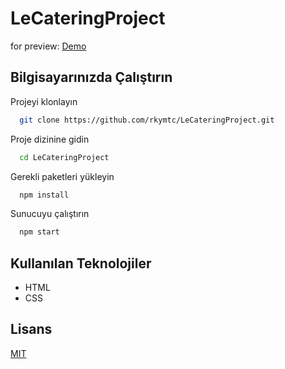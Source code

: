 # LeCateringProject

for preview:
[Demo](https://rkymtc.github.io/LeCateringProject/)

## Bilgisayarınızda Çalıştırın

Projeyi klonlayın

```bash
  git clone https://github.com/rkymtc/LeCateringProject.git
```

Proje dizinine gidin

```bash
  cd LeCateringProject
```

Gerekli paketleri yükleyin

```bash
  npm install
```

Sunucuyu çalıştırın

```bash
  npm start
```

  
## Kullanılan Teknolojiler

- HTML
- CSS


  
## Lisans

[MIT](https://choosealicense.com/licenses/mit/)
